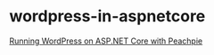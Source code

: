 # wordpress-in-aspnetcore
<a href="https://corespider.com/blog/running-wordpress-on-asp-net-core-with-peachpie/">Running WordPress on ASP.NET Core with Peachpie</a>
